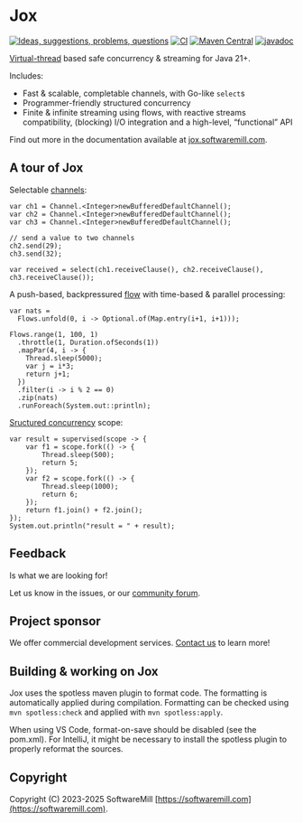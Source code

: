 # Jox

[![Ideas, suggestions, problems, questions](https://img.shields.io/badge/Discourse-ask%20question-blue)](https://softwaremill.community/c/open-source/11)
[![CI](https://github.com/softwaremill/jox/workflows/CI/badge.svg)](https://github.com/softwaremill/jox/actions?query=workflow%3A%22CI%22)
[![Maven Central](https://maven-badges.herokuapp.com/maven-central/com.softwaremill.jox/channels/badge.svg)](https://maven-badges.herokuapp.com/maven-central/com.softwaremill.jox/channels)
[![javadoc](https://javadoc.io/badge2/com.softwaremill.jox/channels/javadoc.svg)](https://javadoc.io/doc/com.softwaremill.jox/channels)

[Virtual-thread](https://docs.oracle.com/en/java/javase/21/core/virtual-threads.html) based safe concurrency & streaming
for Java 21+.

Includes:

* Fast & scalable, completable channels, with Go-like `select`s
* Programmer-friendly structured concurrency
* Finite & infinite streaming using flows, with reactive streams compatibility, (blocking) I/O integration and a
  high-level, “functional” API

Find out more in the documentation available at [jox.softwaremill.com](https://jox.softwaremill.com/).

## A tour of Jox

Selectable [channels](https://jox.softwaremill.com/latest/channels.html):

```
var ch1 = Channel.<Integer>newBufferedDefaultChannel();
var ch2 = Channel.<Integer>newBufferedDefaultChannel();
var ch3 = Channel.<Integer>newBufferedDefaultChannel();

// send a value to two channels
ch2.send(29);
ch3.send(32);

var received = select(ch1.receiveClause(), ch2.receiveClause(), ch3.receiveClause());
```

A push-based, backpressured [flow](https://jox.softwaremill.com/latest/flows.html) with time-based & parallel
processing:

```
var nats =
  Flows.unfold(0, i -> Optional.of(Map.entry(i+1, i+1)));
 
Flows.range(1, 100, 1)
  .throttle(1, Duration.ofSeconds(1))
  .mapPar(4, i -> {
    Thread.sleep(5000);
    var j = i*3;
    return j+1;
  })
  .filter(i -> i % 2 == 0)
  .zip(nats)
  .runForeach(System.out::println);
```

[Sructured concurrency](https://jox.softwaremill.com/latest/structured.html) scope:

```
var result = supervised(scope -> {
    var f1 = scope.fork(() -> {
        Thread.sleep(500);
        return 5;
    });
    var f2 = scope.fork(() -> {
        Thread.sleep(1000);
        return 6;
    });
    return f1.join() + f2.join();
});
System.out.println("result = " + result);
```

## Feedback

Is what we are looking for!

Let us know in the issues, or our [community forum](https://softwaremill.community/c/open-source/11).

## Project sponsor

We offer commercial development services. [Contact us](https://softwaremill.com) to learn more!

## Building & working on Jox

Jox uses the spotless maven plugin to format code. The formatting is automatically applied during compilation.
Formatting can be checked using `mvn spotless:check` and applied with `mvn spotless:apply`.

When using VS Code, format-on-save should be disabled (see the pom.xml).
For IntelliJ, it might be necessary to install the spotless plugin to properly reformat the sources.

## Copyright

Copyright (C) 2023-2025 SoftwareMill [https://softwaremill.com](https://softwaremill.com).
